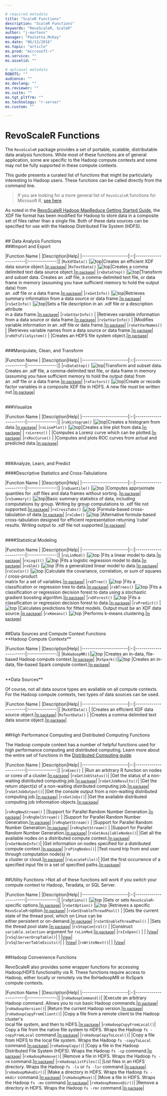 ```yaml
---

# required metadata
title: "ScaleR Functions"
description: "ScaleR Functions"
keywords: "RevoScaleR, ScaleR"
author: "j-martens"
manager: "Paulette.McKay"
ms.date: "06/13/2016"
ms.topic: "article"
ms.prod: "microsoft-r"
ms.service: ""
ms.assetid: ""

# optional metadata
ROBOTS: ""
audience: ""
ms.devlang: ""
ms.reviewer: ""
ms.suite: ""
ms.tgt_pltfrm: ""
ms.technology: "r-server"
ms.custom: ""

---
```


# RevoScaleR Functions

The `RevoScaleR` package provides a set of portable, scalable, distributable data analysis functions. While most of these functions are of general application, some are specific to the Hadoop compute contexts and some may not be fully supported in these compute contexts. 

This guide presents a curated list of functions that might be particularly interesting to Hadoop users. These functions can be called directly from the command line. 

>If you are looking for a more general list of `RevoScaleR` functions for Microsoft R, [see here](scaler.md).

As noted in the [RevoScaleR Hadoop MapReduce Getting Started Guide](../scaler-hadoop-getting-started.md#composite), the XDF file format has been modified for Hadoop to store data in a composite set of files rather than a single file. Both of these data sources can be specified for use with the Hadoop Distributed File System (HDFS).



<br />
## Data Analysis Functions

<br />
###Import and Export


|Function Name          | |Description|Help|
|-----------------------|:-:|-----------------------|:--------------:||
|`RxXdfData()`       |![top](../media/award.png)|Creates an efficient XDF data source object.|<small>[In package](scaler.md#findmore)</small>|
|`RxTextData()`      |![top](../media/award.png)|Creates a comma delimited text data source object.|<small>[In package](scaler.md#findmore)</small>|
|`rxDataStep()`      |![top](../media/award.png)|Transform and subset data. Creates an .xdf file, a comma-delimited text file, or data frame in memory (assuming you have sufficient memory to hold the output data) from  <br />an .xdf file or a data frame.|<small>[In package](scaler.md#findmore)</small>|
|`rxGetInfo()`      |![top](../media/award.png)|Retrieves summary information from a data source or data frame.|<small>[In package](scaler.md#findmore)</small>|
|`rxSetInfo()`       |![top](../media/award.png)|Sets a file description in an .xdf file or a description attribute <br /> in a data frame.|<small>[In package](scaler.md#findmore)</small>|
|`rxGetVarInfo()`    | |Retrieves variable information from a data source or data frame.|<small>[In package](scaler.md#findmore)</small>|
|`rxSetVarInfo()`    | |Modifies variable information in an .xdf file or data frame.|<small>[In package](scaler.md#findmore)</small>|
|`rxGetVarNames()`   | |Retrieves variable names from a data source or data frame.|<small>[In package](scaler.md#findmore)</small>|
|`rxHdfsFileSystem()`      | |Creates an HDFS file system object.|<small>[In package](scaler.md#findmore)</small>|



<br />
###Manipulate, Clean, and Transform

|Function Name          | |Description|Help|
|-----------------------|:-:|-----------------------|:--------------:||
|`rxDataStep()`      |![top](../media/award.png)|Transform and subset data. Creates an .xdf file, a comma-delimited text file, or data frame in memory (assuming you have sufficient memory to hold the output data) from  <br />an .xdf file or a data frame.|<small>[In package](scaler.md#findmore)</small>|
|`rxFactors()`    |![top](../media/award.png)|Create or recode factor variables in a composite XDF file in HDFS. A new file must be written out.|<small>[In package](scaler.md#findmore)</small>|


<br />
###Visualize

|Function Name          | |Description|Help|
|-----------------------|:-:|-----------------------|:--------------:||
|`rxHistogram()`       |![top](../media/award.png)|Creates a histogram from data.|<small>[In package](scaler.md#findmore)</small>|
|`rxLinePlot()`  |![top](../media/award.png)|Creates a line plot from data.|<small>[In package](scaler.md#findmore)</small>|
| `rxLorenz()`      | |Computes a Lorenz curve which can be plotted.|<small>[In package](scaler.md#findmore)</small>|
|`rxRocCurve()`  | |Computes and plots ROC curves from actual and predicted data.|<small>[In package](scaler.md#findmore)</small>|


<br />
<br />
###Analyze, Learn, and Predict

####Descriptive Statistics and Cross-Tabulations

|Function Name          | |Description|Help|
|-----------------------|:-:|-----------------------|:--------------:||
|`rxQuantile()`  |![top](../media/award.png) |Computes approximate quantiles for .xdf files and data frames without sorting. |<small>[In package](scaler.md#findmore)</small>|
|`rxSummary()`       |![top](../media/award.png)|Basic summary statistics of data, including computations by group. Writing by group computations to .xdf file not supported.|<small>[In package](scaler.md#findmore)</small>|
|`rxCrossTabs()`      |![top](../media/award.png) |Formula-based cross-tabulation of data.|<small>[In package](scaler.md#findmore)</small>|
|`rxCube()`  |![top](../media/award.png) |Alternative formula-based cross-tabulation designed for efficient representation  returning ‘cube’ results. Writing output to .xdf file not supported.|<small>[In package](scaler.md#findmore)</small>|



<br />
####Statistical Modeling

|Function Name          | |Description|Help|
|-----------------------|:-:|-----------------------|:--------------:||
|`rxLinMod()`   |![top](../media/award.png) |Fits a linear model to data.|<small>[In package](scaler.md#findmore)</small>|
|`rxLogit()`   |![top](../media/award.png) |Fits a logistic regression model to data.|<small>[In package](scaler.md#findmore)</small>|
|`rxGlm()`   |![top](../media/award.png) |Fits a generalized linear model to data.|<small>[In package](scaler.md#findmore)</small>|
|`rxCovCor()`   |![top](../media/award.png) |Calculate the covariance, correlation, or sum of squares / cross-product  <br />matrix for a set of variables.|<small>[In package](scaler.md#findmore)</small>|
|`rxDTree()`   |![top](../media/award.png) |Fits a classification or regression tree to data.|<small>[In package](scaler.md#findmore)</small>|
|`rxBTrees()`   |![top](../media/award.png) |Fits a classification or regression decision forest to data using a stochastic gradient boosting algorithm.|<small>[In package](scaler.md#findmore)</small>|
|`rxDForest()`   |![top](../media/award.png) |Fits a classification or regression decision forest to data.|<small>[In package](scaler.md#findmore)</small>|
|`rxPredict()`   |![top](../media/award.png) |Calculates predictions for fitted models. Output must be an XDF data source.|<small>[In package](scaler.md#findmore)</small>|
|`rxKmeans()`   |![top](../media/award.png) |Performs k-means clustering.|<small>[In package](scaler.md#findmore)</small>|


<br />
##Data Sources and Compute Context Functions

<br/>
**Hadoop Compute Contexts**

|Function Name          | |Description|Help|
|-----------------------|:-:|-----------------------|:--------------:||
|`RxHadoopMR()`|![top](../media/award.png) |Creates an in-data, file-based Hadoop compute context.|<small>[In package](scaler.md#findmore)</small>|
|`RxSpark()`|![top](../media/award.png) |Creates an in-data, file-based Spark compute context.|<small>[In package](scaler.md#findmore)</small>|


<br/>
**Data Sources**

Of course, not all data source types are available on all compute contexts. For the Hadoop compute contexts, two types of data sources can be used. 

|Function Name          | |Description|Help|
|-----------------------|:-:|-----------------------|:--------------:||
|`RxXdfData()`       | |Creates an efficient XDF data source object.|<small>[In package](scaler.md#findmore)</small>|
|`RxTextData()`      | |Creates a comma delimited text data source object.|<small>[In package](scaler.md#findmore)</small>|


<br />
##High Performance Computing and Distributed Computing Functions

The Hadoop compute context has a number of helpful functions used for high performance computing and distributed computing. Learn more about the entire set of functions in the [Distributed Computing guide](../scaler-distributed-computing.md).

|Function Name          | |Description|Help|
|-----------------------|:-:|-----------------------|:--------------:||
|`rxExec()`  | |Run an arbitrary R function on nodes or cores of a cluster.|<small>[In package](scaler.md#findmore)</small>|
|`rxGetJobStatus()`| |Get the status of a non-waiting distributed computing job.|<small>[In package](scaler.md#findmore)</small>|
|`rxGetJobResults()`| |Get the return object(s) of a non-waiting distributed computing job.|<small>[In package](scaler.md#findmore)</small>|
|`rxGetJobOutput()`| |Get the console output from a non-waiting distributed computing job.|<small>[In package](scaler.md#findmore)</small>|
|`rxGetJobs()`| |Get the available distributed computing job information objects.|<small>[In package](scaler.md#findmore)</small>|







|`rxRngNewStream()`   | |Support for Parallel Random Number Generation.|<small>[In package](scaler.md#findmore)</small>|
|`rxRngDelStream()`   | |Support for Parallel Random Number Generation.|<small>[In package](scaler.md#findmore)</small>|
|`rxRngGetStream()`   | |Support for Parallel Random Number Generation.|<small>[In package](scaler.md#findmore)</small>|
|`rxRngSetStream()`   | |Support for Parallel Random Number Generation.|<small>[In package](scaler.md#findmore)</small>|
|`rxGetAvailableNodes()`| |Get all the available nodes on a distributed compute context.|<small>[In package](scaler.md#findmore)</small>|
|`rxGetNodeInfo()`| |Get information on nodes specified for a distributed compute context.|<small>[In package](scaler.md#findmore)</small>|
|`rxPingNodes()`| |Test round trip from end user through computation node(s) in <br /> a cluster or cloud.|<small>[In package](scaler.md#findmore)</small>|
|`rxLocateFile()`| |Get the first occurrence of a specified input file in a set of specified paths.|<small>[In package](scaler.md#findmore)</small>|
 






<br />
##Utility Functions
>Not all of these functions will work if you switch your compute context to Hadoop, Teradata, or SQL Server.

|Function Name          | |Description|Help|
|-----------------------|:-:|-----------------------|:--------------:||
|`rxOptions()`  |![top](../media/award.png) |Gets or sets `RevoScaleR`-specific options.|<small>[In package](scaler.md#findmore)</small>|
|`rxGetOption()`   |![top](../media/award.png) |Retrieves a specific `RevoScaleR`-option.|<small>[In package](scaler.md#findmore)</small>|
|`rxGetEnableThreadPool()`   | |Gets the current state of the thread pool, which on Linux can be<br/> either persistent or on-demand.|<small>[In package](scaler.md#findmore)</small>|
|`rxSetEnableThreadPool()`   | |Sets the thread pool state.|<small>[In package](scaler.md#findmore)</small>|
|`rxStepControl()`   | |Construct `variable.selection` argument for `rxLinMod`.|<small>[In package](scaler.md#findmore)</small>|
|`rxIsOpen()` | |      |<small>[View](rxIsOpen.md)</small>|
|`rxSqlServerDropTable()`| |      |<small>[View](rxSqlServerDropTable.md)</small>|  
|`rxSqlServerTableExists()`| |      |<small>[View](rxSqlServerTableExists.md)</small>|
|`rxWriteNext()`| |      |<small>[View](rxWriteNext.md)</small>|
 
<br />
##Hadoop Convenience Functions

RevoScaleR also provides some wrapper functions for accessing Hadoop/HDFS functionality via R. These functions require access to Hadoop, either locally or remotely via the RxHadoopMR or RxSpark compute contexts.

|Function Name          | |Description|Help|
|-----------------------|:-:|-----------------------|:--------------:||
|`rxHadoopCommand()`| |Execute an arbitrary Hadoop command. Allows you to run basic Hadoop commands.|<small>[In package](scaler.md#findmore)</small>|
|`rxHadoopVersion()`| |Return the current Hadoop version.|<small>[In package](scaler.md#findmore)</small>| 
|`rxHadoopCopyFromClient()`| |Copy a file from a remote client to the Hadoop cluster's <br />local file system, and then to HDFS.|<small>[In package](scaler.md#findmore)</small>|
|`rxHadoopCopyFromLocal()`| Copy a file from the native file system to HDFS. Wraps the Hadoop `fs -copyFromLocal` command.|<small>[In package](scaler.md#findmore)</small>|
|`rxHadoopCopyToLocal()`| |Copy a file from HDFS to the local file system. Wraps the Hadoop `fs -copyToLocal` command.|<small>[In package](scaler.md#findmore)</small>|
|`rxHadoopCopy()`| |Copy a file in the Hadoop Distributed File System (HDFS). Wraps the Hadoop `fs -cp` command.|<small>[In package](scaler.md#findmore)</small>|
|`rxHadoopRemove()`| |Remove a file in HDFS. Wraps the Hadoop `fs -rm` command.|<small>[In package](scaler.md#findmore)</small>|
|`rxHadoopListFiles()`| |List files in an HDFS directory. Wraps the Hadoop `fs -ls` or `fs -lsr` command.|<small>[In package](scaler.md#findmore)</small>|
|`rxHadoopMakeDir()`| |Make a directory in HDFS. Wraps the Hadoop `fs -mkdir` command.|<small>[In package](scaler.md#findmore)</small>|
|`rxHadoopMove()`| |Move a file in HDFS. Wraps the Hadoop `fs -mv` command.|<small>[In package](scaler.md#findmore)</small>|
|`rxHadoopRemoveDir()`| |Remove a directory in HDFS. Wraps the Hadoop `fs -rmr` command.|<small>[In package](scaler.md#findmore)</small>|